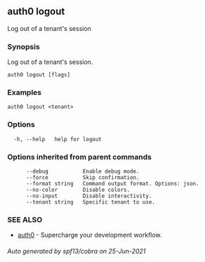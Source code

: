 ## auth0 logout

Log out of a tenant's session

### Synopsis

Log out of a tenant's session.

```
auth0 logout [flags]
```

### Examples

```
auth0 logout <tenant>
```

### Options

```
  -h, --help   help for logout
```

### Options inherited from parent commands

```
      --debug           Enable debug mode.
      --force           Skip confirmation.
      --format string   Command output format. Options: json.
      --no-color        Disable colors.
      --no-input        Disable interactivity.
      --tenant string   Specific tenant to use.
```

### SEE ALSO

* [auth0](auth0.md)	 - Supercharge your development workflow.

###### Auto generated by spf13/cobra on 25-Jun-2021
